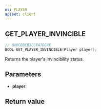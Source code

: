 ```yaml
---
ns: PLAYER
apiset: client
---
```

## GET_PLAYER_INVINCIBLE

```c
// 0x0CBBCB2CCFA7DC4E
BOOL GET_PLAYER_INVINCIBLE(Player player);
```

Returns the player's invincibility status.

## Parameters
* **player**:

## Return value

